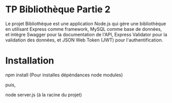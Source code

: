 # TP Bibliothèque Partie 2

Le projet Bibliothèque est une application Node.js qui gère une bibliothèque en utilisant Express comme framework, MySQL comme base de données, et intègre Swagger pour la documentation de l'API, Express Validator pour la validation des données, et JSON Web Token (JWT) pour l'authentification.




# Installation 

npm install (Pour installes dépéndances node modules)

puis,

node server.js (à la racine du projet)